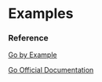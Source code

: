 # Examples

### Reference

[Go by Example](https://gobyexample.com/)

[Go Official Documentation](https://golang.org/doc/)

